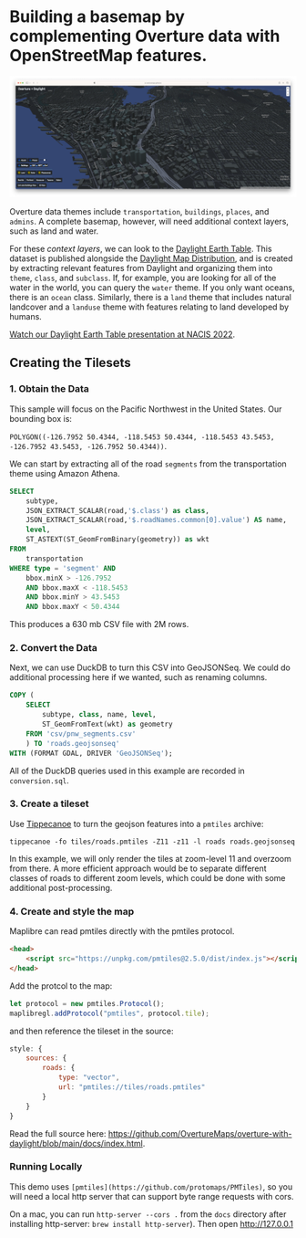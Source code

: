 Building a basemap by complementing Overture data with OpenStreetMap features.
===

![Screenshot of Extruded Building Map of Seattle](screenshot.png)

Overture data themes include `transportation`, `buildings`, `places`, and `admins`. A complete basemap, however, will need additional context layers, such as land and water.

For these _context layers_, we can look to the [Daylight Earth Table](https://daylightmap.org/earth/). This dataset is published alongside the [Daylight Map Distribution](https://daylightmap.org), and is created by extracting relevant features from Daylight and organizing them into `theme`, `class`, and `subclass`. If, for example, you are looking for all of the water in the world, you can query the `water` theme. If you only want oceans, there is an `ocean` class. Similarly, there is a `land` theme that includes natural landcover and a `landuse` theme with features relating to land developed by humans.

[Watch our Daylight Earth Table presentation at NACIS 2022](https://www.youtube.com/watch?v=7ea3KZni0AQ).

## Creating the Tilesets

### 1. Obtain the Data

This sample will focus on the Pacific Northwest in the United States. Our bounding box is:

`POLYGON((-126.7952 50.4344, -118.5453 50.4344, -118.5453 43.5453, -126.7952 43.5453, -126.7952 50.4344))`.

We can start by extracting all of the road `segments` from the transportation theme using Amazon Athena.

```sql
SELECT
    subtype,
    JSON_EXTRACT_SCALAR(road,'$.class') as class,
    JSON_EXTRACT_SCALAR(road,'$.roadNames.common[0].value') AS name,
    level,
    ST_ASTEXT(ST_GeomFromBinary(geometry)) as wkt
FROM
    transportation
WHERE type = 'segment' AND
    bbox.minX > -126.7952
    AND bbox.maxX < -118.5453
    AND bbox.minY > 43.5453
    AND bbox.maxY < 50.4344
```

This produces a 630 mb CSV file with 2M rows.

### 2. Convert the Data
Next, we can use DuckDB to turn this CSV into GeoJSONSeq. We could do additional processing here if we wanted, such as renaming columns.

```sql
COPY (
    SELECT
        subtype, class, name, level,
        ST_GeomFromText(wkt) as geometry
    FROM 'csv/pnw_segments.csv'
    ) TO 'roads.geojsonseq'
WITH (FORMAT GDAL, DRIVER 'GeoJSONSeq');
```

All of the DuckDB queries used in this example are recorded in `conversion.sql`.

### 3. Create a tileset
Use [Tippecanoe](https://github.com/felt/tippecanoe) to turn the geojson features into a `pmtiles` archive:

```
tippecanoe -fo tiles/roads.pmtiles -Z11 -z11 -l roads roads.geojsonseq
```

In this example, we will only render the tiles at zoom-level 11 and overzoom from there. A more efficient approach would be to separate different classes of roads to different zoom levels, which could be done with some additional post-processing.

### 4. Create and style the map
Maplibre can read pmtiles directly with the pmtiles protocol.
```html
<head>
    <script src="https://unpkg.com/pmtiles@2.5.0/dist/index.js"></script>`
</head>
```

Add the protcol to the map:
```javascript
let protocol = new pmtiles.Protocol();
maplibregl.addProtocol("pmtiles", protocol.tile);
```

and then reference the tileset in the source:

```javascript
style: {
    sources: {
        roads: {
            type: "vector",
            url: "pmtiles://tiles/roads.pmtiles"
        }
    }
}
```

Read the full source here: https://github.com/OvertureMaps/overture-with-daylight/blob/main/docs/index.html.


### Running Locally
This demo uses `[pmtiles](https://github.com/protomaps/PMTiles)`, so you will need a local http server that can support byte range requests with cors.

On a mac, you can run `http-server --cors .` from the `docs` directory after installing http-server:
`brew install http-server`). Then open http://127.0.0.1
